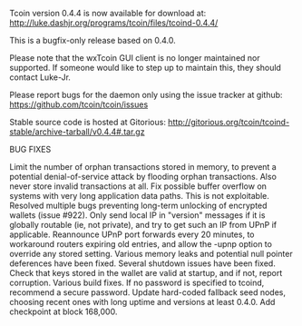 Tcoin version 0.4.4 is now available for download at:
http://luke.dashjr.org/programs/tcoin/files/tcoind-0.4.4/

This is a bugfix-only release based on 0.4.0.

Please note that the wxTcoin GUI client is no longer maintained nor supported. If someone would like to step up to maintain this, they should contact Luke-Jr.

Please report bugs for the daemon only using the issue tracker at github:
https://github.com/tcoin/tcoin/issues

Stable source code is hosted at Gitorious:
http://gitorious.org/tcoin/tcoind-stable/archive-tarball/v0.4.4#.tar.gz

BUG FIXES

Limit the number of orphan transactions stored in memory, to prevent a potential denial-of-service attack by flooding orphan transactions. Also never store invalid transactions at all.
Fix possible buffer overflow on systems with very long application data paths. This is not exploitable.
Resolved multiple bugs preventing long-term unlocking of encrypted wallets (issue #922).
Only send local IP in "version" messages if it is globally routable (ie, not private), and try to get such an IP from UPnP if applicable.
Reannounce UPnP port forwards every 20 minutes, to workaround routers expiring old entries, and allow the -upnp option to override any stored setting.
Various memory leaks and potential null pointer deferences have been
fixed.
Several shutdown issues have been fixed.
Check that keys stored in the wallet are valid at startup, and if not,
report corruption.
Various build fixes.
If no password is specified to tcoind, recommend a secure password.
Update hard-coded fallback seed nodes, choosing recent ones with long uptime and versions at least 0.4.0.
Add checkpoint at block 168,000.

